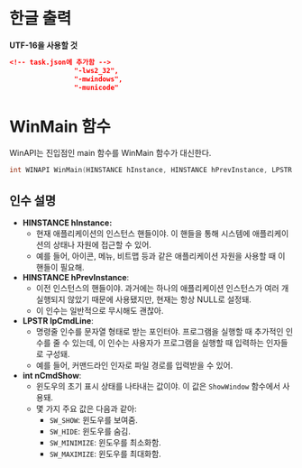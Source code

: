 
# 한글 출력

**UTF-16을 사용할 것**

```json
<!-- task.json에 추가함 -->
                "-lws2_32",
                "-mwindows",
                "-municode"
```
# WinMain 함수

WinAPI는 진입점인 main 함수를 WinMain 함수가 대신한다.

```c
int WINAPI WinMain(HINSTANCE hInstance, HINSTANCE hPrevInstance, LPSTR lpCmdLine, int nCmdShow) { // 애플리케이션 코드 return 0; }
```

## 인수 설명

- **HINSTANCE hInstance:**  
	- 현재 애플리케이션의 인스턴스 핸들이야. 이 핸들을 통해 시스템에 애플리케이션의 상태나 자원에 접근할 수 있어.
	- 예를 들어, 아이콘, 메뉴, 비트맵 등과 같은 애플리케이션 자원을 사용할 때 이 핸들이 필요해.
-  **HINSTANCE hPrevInstance**:    
    - 이전 인스턴스의 핸들이야. 과거에는 하나의 애플리케이션 인스턴스가 여러 개 실행되지 않았기 때문에 사용됐지만, 현재는 항상 NULL로 설정돼.
    - 이 인수는 일반적으로 무시해도 괜찮아.
- **LPSTR lpCmdLine**:    
    - 명령줄 인수를 문자열 형태로 받는 포인터야. 프로그램을 실행할 때 추가적인 인수를 줄 수 있는데, 이 인수는 사용자가 프로그램을 실행할 때 입력하는 인자들로 구성돼.
    - 예를 들어, 커맨드라인 인자로 파일 경로를 입력받을 수 있어.
- **int nCmdShow**:    
    - 윈도우의 초기 표시 상태를 나타내는 값이야. 이 값은 `ShowWindow` 함수에서 사용돼.
    - 몇 가지 주요 값은 다음과 같아:
        - `SW_SHOW`: 윈도우를 보여줌.
        - `SW_HIDE`: 윈도우를 숨김.
        - `SW_MINIMIZE`: 윈도우를 최소화함.
        - `SW_MAXIMIZE`: 윈도우를 최대화함.
